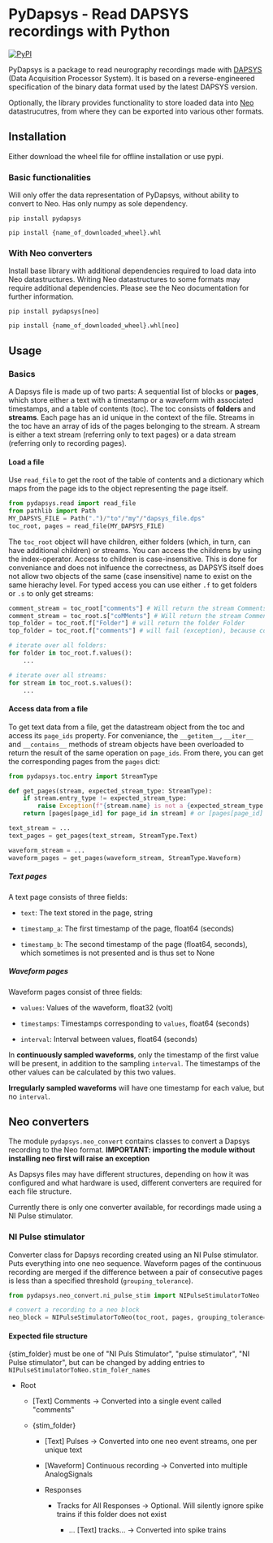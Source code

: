 # PyDapsys - Read DAPSYS recordings with Python

[![PyPI](https://img.shields.io/pypi/v/pydapsys?style=for-the-badge)](https://pypi.org/project/pydapsys/)

PyDapsys is a package to read neurography recordings made with [DAPSYS](http://dapsys.net/) (Data Acquisition Processor System). It is based on a reverse-engineered specification of the binary data format used by the latest DAPSYS version.

Optionally, the library provides functionality to store loaded data into [Neo](https://github.com/NeuralEnsemble/python-neo) datastrucutres, from where they can be exported into various other formats.

## Installation

Either download the wheel file for offline installation or use pypi.

### Basic functionalities

Will only offer the data representation of PyDapsys, without ability to convert to Neo. Has only numpy as sole dependency. 

`pip install pydapsys`

`pip install {name_of_downloaded_wheel}.whl`

### With Neo converters

Install base library with additional dependencies required to load data into Neo datastructures. Writing Neo datastructures to some formats may require additional dependencies. Please see the Neo documentation for further information.

`pip install pydapsys[neo]`

`pip install {name_of_downloaded_wheel}.whl[neo]`

## Usage

### Basics

A Dapsys file is made up of two parts: A sequential list of blocks or **pages**, which store either a text with a timestamp or a waveform with associated timestamps, and a table of contents (toc). The toc consists of **folders** and **streams**. Each page has an id unique in the context of the file. Streams in the toc have an array of ids of the pages belonging to the stream. A stream is either a text stream (referring only to text pages) or a data stream (referring only to recording pages).

#### Load a file

Use `read_file` to get the root of the table of contents and a dictionary which maps from the page ids to the object representing the page itself.

```python
from pydapsys.read import read_file
from pathlib import Path
MY_DAPSYS_FILE = Path(".")/"to"/"my"/"dapsys_file.dps"
toc_root, pages = read_file(MY_DAPSYS_FILE)
```

The `toc_root` object will have children, either folders (which, in turn, can have additional children) or streams. You can access the childrens by using the index-operator. Access to children is case-insensitive. This is done for conveniance and does not inlfuence the correctness, as DAPSYS itself does not allow two objects of the same (case insensitive) name to exist on the same hierachy level. For typed access you can use either `.f` to get folders or `.s` to only get streams:

```python
comment_stream = toc_root["comments"] # Will return the stream Comments, but is typed as generic stream
comment_stream = toc_root.s["coMMents"] # Will return the stream Comments, typed as Stream
top_folder = toc_root.f["Folder"] # will return the folder Folder
top_folder = toc_root.f["comments"] # will fail (exception), because comments is not a folder

# iterate over all folders:
for folder in toc_root.f.values():
    ...

# iterate over all streams:
for stream in toc_root.s.values():
    ...
```

#### Access data from a file

To get text data from a file, get the datastream object from the toc and access  its  `page_ids` property. For conveniance, the `__getitem__`, `__iter__` and `__contains__` methods of stream objects have been overloaded to return the result of the same operation on `page_ids`. From there, you can get the corresponding pages from the `pages` dict:

```python
from pydapsys.toc.entry import StreamType

def get_pages(stream, expected_stream_type: StreamType):
    if stream.entry_type != expected_stream_type:
        raise Exception(f"{stream.name} is not a {expected_stream_type.name} stream, but {stream.stream_type.name}")
    return [pages[page_id] for page_id in stream] # or [pages[page_id] for page_id in stream.page_ids]

text_stream = ...
text_pages = get_pages(text_stream, StreamType.Text)

waveform_stream = ...
waveform_pages = get_pages(waveform_stream, StreamType.Waveform)
```

##### Text pages

A text page consists of three fields:

* `text`: The text stored in the page, string

* `timestamp_a`: The first timestamp of the page, float64 (seconds)

* `timestamp_b`: The second timestamp of the page (float64, seconds), which sometimes is not presented and is thus set to None

##### Waveform pages

Waveform pages consist of three fields:

* `values`: Values of the waveform, float32 (volt)

* `timestamps`: Timestamps corresponding to `values`, float64 (seconds)

* `interval`: Interval between values, float64 (seconds)

In **continuously sampled waveforms**, only the timestamp of the first value will be present, in addition to the sampling `interval`. The timestamps of the other values can be calculated by this two values.

**Irregularly sampled waveforms** will have one timestamp for each value, but no `interval`.

## Neo converters

The module `pydapsys.neo_convert` contains classes to convert a Dapsys recording to the Neo format. **IMPORTANT: importing the module without installing neo first will raise an exception**

As Dapsys files may have different structures, depending on how it was configured and what hardware is used, different converters are required for each file structure.

Currently there is only one converter available, for recordings made using a NI Pulse stimulator.

### NI Pulse stimulator

Converter class for Dapsys recording created using an NI Pulse stimulator. Puts everything into one neo sequence. 
Waveform pages of the continuous recording are merged if the difference between a pair of consecutive pages is less than a specified threshold (`grouping_tolerance`).

```python
from pydapsys.neo_convert.ni_pulse_stim import NIPulseStimulatorToNeo

# convert a recording to a neo block
neo_block = NIPulseStimulatorToNeo(toc_root, pages, grouping_tolerance=1e-9).to_neo()
```

#### Expected file structure

{stim_folder} must be one of "NI Puls Stimulator", "pulse stimulator", "NI Pulse stimulator", but can be changed by adding entries to `NIPulseStimulatorToNeo.stim_foler_names`

* Root
  
  * [Text] Comments -> Converted into a single event called "comments"
  
  * {stim_folder}
    
    * [Text] Pulses -> Converted into one neo event streams, one per unique text
    
    * [Waveform] Continuous recording -> Converted into multiple AnalogSignals
    
    * Responses
      
      * Tracks for All Responses -> Optional. Will silently ignore spike trains if this folder does not exist
        
        * ... [Text] tracks... -> Converted into spike trains

